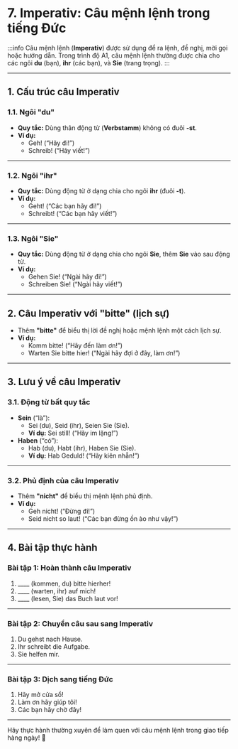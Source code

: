 # 7. Imperativ: Câu mệnh lệnh trong tiếng Đức 
:::info
Câu mệnh lệnh (**Imperativ**) được sử dụng để ra lệnh, đề nghị, mời gọi hoặc hướng dẫn. Trong trình độ A1, câu mệnh lệnh thường được chia cho các ngôi **du** (bạn), **ihr** (các bạn), và **Sie** (trang trọng).
:::

---

## **1. Cấu trúc câu Imperativ**

### **1.1. Ngôi "du"**
- **Quy tắc:** Dùng thân động từ (**Verbstamm**) không có đuôi **-st**.
- **Ví dụ:**
  - Geh! (“Hãy đi!”)
  - Schreib! (“Hãy viết!”)

---

### **1.2. Ngôi "ihr"**
- **Quy tắc:** Dùng động từ ở dạng chia cho ngôi **ihr** (đuôi **-t**).
- **Ví dụ:**
  - Geht! (“Các bạn hãy đi!”)
  - Schreibt! (“Các bạn hãy viết!”)

---

### **1.3. Ngôi "Sie"**
- **Quy tắc:** Dùng động từ ở dạng chia cho ngôi **Sie**, thêm **Sie** vào sau động từ.
- **Ví dụ:**
  - Gehen Sie! (“Ngài hãy đi!”)
  - Schreiben Sie! (“Ngài hãy viết!”)

---

## **2. Câu Imperativ với "bitte" (lịch sự)**
- Thêm **"bitte"** để biểu thị lời đề nghị hoặc mệnh lệnh một cách lịch sự.
- **Ví dụ:**
  - Komm bitte! (“Hãy đến làm ơn!”)
  - Warten Sie bitte hier! (“Ngài hãy đợi ở đây, làm ơn!”)

---

## **3. Lưu ý về câu Imperativ**

### **3.1. Động từ bất quy tắc**
- **Sein** (“là”):  
  - Sei (du), Seid (ihr), Seien Sie (Sie).  
  - **Ví dụ:** Sei still! (“Hãy im lặng!”)
- **Haben** (“có”):  
  - Hab (du), Habt (ihr), Haben Sie (Sie).  
  - **Ví dụ:** Hab Geduld! (“Hãy kiên nhẫn!”)

---

### **3.2. Phủ định của câu Imperativ**
- Thêm **"nicht"** để biểu thị mệnh lệnh phủ định.
- **Ví dụ:**  
  - Geh nicht! (“Đừng đi!”)  
  - Seid nicht so laut! (“Các bạn đừng ồn ào như vậy!”)

---

## **4. Bài tập thực hành**

### **Bài tập 1: Hoàn thành câu Imperativ**
1. ____ (kommen, du) bitte hierher!  
2. ____ (warten, ihr) auf mich!  
3. ____ (lesen, Sie) das Buch laut vor!  

---

### **Bài tập 2: Chuyển câu sau sang Imperativ**
1. Du gehst nach Hause.  
2. Ihr schreibt die Aufgabe.  
3. Sie helfen mir.  

---

### **Bài tập 3: Dịch sang tiếng Đức**
1. Hãy mở cửa sổ!  
2. Làm ơn hãy giúp tôi!  
3. Các bạn hãy chờ đây!  

---

Hãy thực hành thường xuyên để làm quen với câu mệnh lệnh trong giao tiếp hàng ngày! 🚀
